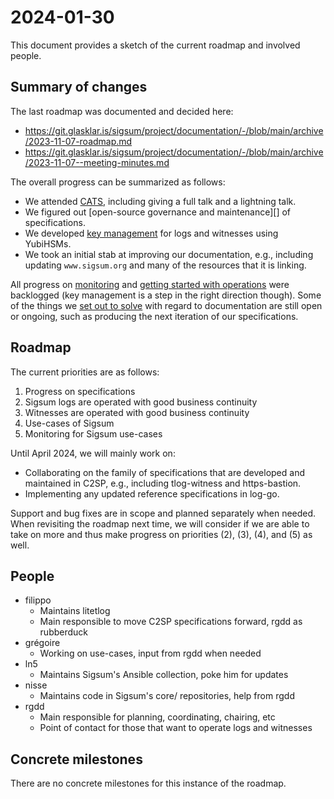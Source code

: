 # 2024-01-30

This document provides a sketch of the current roadmap and involved people.

## Summary of changes

The last roadmap was documented and decided here:

  - https://git.glasklar.is/sigsum/project/documentation/-/blob/main/archive/2023-11-07-roadmap.md
  - https://git.glasklar.is/sigsum/project/documentation/-/blob/main/archive/2023-11-07--meeting-minutes.md

The overall progress can be summarized as follows:

  - We attended [CATS][], including giving a full talk and a lightning talk.
  - We figured out [open-source governance and maintenance][] of specifications.
  - We developed [key management][] for logs and witnesses using YubiHSMs.
  - We took an initial stab at improving our documentation, e.g., including
    updating `www.sigsum.org` and many of the resources that it is linking.

All progress on [monitoring][] and [getting started with operations][] were
backlogged (key management is a step in the right direction though).  Some of
the things we [set out to solve][] with regard to documentation are still open
or ongoing, such as producing the next iteration of our specifications.

[CATS]: https://catsworkshop.dev/
[open source governance and maintenance]: https://git.glasklar.is/sigsum/project/documentation/-/blob/main/proposals/2024-01-on-specifications-and-governance.md
[key management]: https://git.glasklar.is/sigsum/core/key-mgmt/
[monitoring]: https://git.glasklar.is/groups/sigsum/-/milestones/18
[getting started with operations]: https://git.glasklar.is/glasklar/services/sigsum-logs/-/milestones/1
[set out to solve]: https://git.glasklar.is/groups/sigsum/-/milestones/15

## Roadmap

The current priorities are as follows:

  1. Progress on specifications
  2. Sigsum logs are operated with good business continuity
  3. Witnesses are operated with good business continuity
  4. Use-cases of Sigsum
  5. Monitoring for Sigsum use-cases

Until April 2024, we will mainly work on:

  - Collaborating on the family of specifications that are developed and
    maintained in C2SP, e.g., including tlog-witness and https-bastion.
  - Implementing any updated reference specifications in log-go.

Support and bug fixes are in scope and planned separately when needed.  When
revisiting the roadmap next time, we will consider if we are able to take on
more and thus make progress on priorities (2), (3), (4), and (5) as well.

## People

  - filippo
    - Maintains litetlog
    - Main responsible to move C2SP specifications forward, rgdd as rubberduck
  - grégoire
    - Working on use-cases, input from rgdd when needed
  - ln5
    - Maintains Sigsum's Ansible collection, poke him for updates
  - nisse
    - Maintains code in Sigsum's core/ repositories, help from rgdd
  - rgdd
    - Main responsible for planning, coordinating, chairing, etc
    - Point of contact for those that want to operate logs and witnesses

## Concrete milestones

There are no concrete milestones for this instance of the roadmap.
